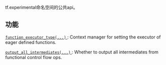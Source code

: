 tf.experimental命名空间的公共api。

## 功能
[ `function_executor_type(...)` ](https://tensorflow.google.cn/api_docs/python/tf/experimental/function_executor_type): Context manager for setting the executor of eager defined functions.

[ `output_all_intermediates(...)` ](https://tensorflow.google.cn/api_docs/python/tf/compat/v1/experimental/output_all_intermediates): Whether to output all intermediates from functional control flow ops.

